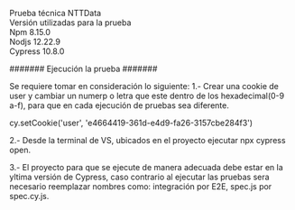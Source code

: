 Prueba técnica NTTData             
Versión utilizadas para la prueba  
Npm 8.15.0                         
Nodjs 12.22.9  
Cypress 10.8.0                   


####### Ejecución la prueba #######

Se requiere tomar en consideración lo siguiente:
1.- Crear una cookie de user y cambiar un numerp o letra que este dentro de los hexadecimal(0-9 a-f), para que en cada ejecución de pruebas sea diferente.

cy.setCookie('user', 'e4664419-361d-e4d9-fa26-3157cbe284f3')

2.- Desde la terminal de VS, ubicados en el proyecto ejecutar 
npx cypress open.

3.- El proyecto para que se ejecute de manera adecuada debe estar en la yltima versión de Cypress, caso contrario al ejecutar las pruebas sera necesario reemplazar nombres como: integración por E2E, spec.js por spec.cy.js.